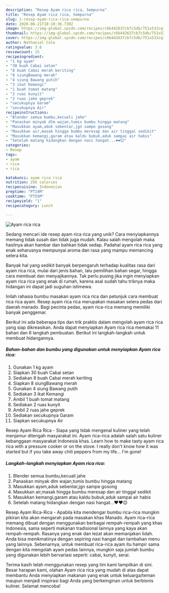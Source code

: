```yaml
---
description: "Resep Ayam rica rica, Sempurna"
title: "Resep Ayam rica rica, Sempurna"
slug: 1-resep-ayam-rica-rica-sempurna
date: 2020-06-21T18:10:36.730Z
image: https://img-global.cpcdn.com/recipes/c6b442637cb7c5db/751x532cq70/ayam-rica-rica-foto-resep-utama.jpg
thumbnail: https://img-global.cpcdn.com/recipes/c6b442637cb7c5db/751x532cq70/ayam-rica-rica-foto-resep-utama.jpg
cover: https://img-global.cpcdn.com/recipes/c6b442637cb7c5db/751x532cq70/ayam-rica-rica-foto-resep-utama.jpg
author: Nathaniel Cole
ratingvalue: 3.6
reviewcount: 15
recipeingredient:
- "1 kg ayam"
- "30 buah Cabai setan"
- "8 buah Cabai merah keriting"
- "8 siungBawang merah"
- "4 siung Bawang putih"
- "3 ikat Kemangi"
- "1 buah tomat matang"
- "2 ruas kunyit"
- "2 ruas jahe geprek"
- "secukupnya Garam"
- "secukupnya Air"
recipeinstructions:
- "Blender semua bumbu,kecuali jahe"
- "Panaskan minyak dlm wajan,tumis bumbu hingga matang"
- "Masukkan ayam,aduk sebentar,jgn sampe gosong"
- "Masukkan air,masak hingga bumbu meresap dan air tinggal sedikit"
- "Masukkan kemangi,garam atau kaldu bubuk,aduk sampai air habis"
- "Setelah matang hidangkan dengan nasi hangat...❤️❤️😊"
categories:
- Resep
tags:
- ayam
- rica
- rica

katakunci: ayam rica rica 
nutrition: 256 calories
recipecuisine: Indonesian
preptime: "PT14M"
cooktime: "PT55M"
recipeyield: "1"
recipecategory: Lunch

---
```



![Ayam rica rica](https://img-global.cpcdn.com/recipes/c6b442637cb7c5db/751x532cq70/ayam-rica-rica-foto-resep-utama.jpg)

Sedang mencari ide resep ayam rica rica yang unik? Cara menyiapkannya memang tidak susah dan tidak juga mudah. Kalau salah mengolah maka hasilnya akan hambar dan bahkan tidak sedap. Padahal ayam rica rica yang enak seharusnya mempunyai aroma dan rasa yang mampu memancing selera kita.

Banyak hal yang sedikit banyak berpengaruh terhadap kualitas rasa dari ayam rica rica, mulai dari jenis bahan, lalu pemilihan bahan segar, hingga cara membuat dan menyajikannya. Tak perlu pusing jika ingin menyiapkan ayam rica rica yang enak di rumah, karena asal sudah tahu triknya maka hidangan ini dapat jadi suguhan istimewa.

Inilah rahasia bumbu masakan ayam rica rica dan petunjuk cara membuat rica rica ayam. Resep ayam rica rica merupakan masakan selera pedas dari daerah manado. Bagi pecinta pedas, ayam rica-rica memang memiliki banyak penggemar.


Berikut ini ada beberapa tips dan trik praktis dalam mengolah ayam rica rica yang siap dikreasikan. Anda dapat menyiapkan Ayam rica rica memakai 11 bahan dan 6 langkah pembuatan. Berikut ini langkah-langkah untuk membuat hidangannya.

<!--inarticleads1-->

##### Bahan-bahan dan bumbu yang digunakan untuk menyiapkan Ayam rica rica:

1. Gunakan 1 kg ayam
1. Siapkan 30 buah Cabai setan
1. Sediakan 8 buah Cabai merah keriting
1. Siapkan 8 siungBawang merah
1. Gunakan 4 siung Bawang putih
1. Sediakan 3 ikat Kemangi
1. Ambil 1 buah tomat matang
1. Sediakan 2 ruas kunyit
1. Ambil 2 ruas jahe geprek
1. Sediakan secukupnya Garam
1. Siapkan secukupnya Air


Resep Ayam Rica Rica - Siapa yang tidak mengenal kuliner yang telah menjamur ditengah masyarakat ini. Ayam rica-rica adalah salah satu kuliner kebanggaan masyarakat Indonesia khas. Learn how to make tasty ayam rica rica with a pressure cooker or on the stove. I really don&#39;t know how it was started but if you take away chili peppers from my life… I&#39;m gone! 

<!--inarticleads2-->

##### Langkah-langkah menyiapkan Ayam rica rica:

1. Blender semua bumbu,kecuali jahe
1. Panaskan minyak dlm wajan,tumis bumbu hingga matang
1. Masukkan ayam,aduk sebentar,jgn sampe gosong
1. Masukkan air,masak hingga bumbu meresap dan air tinggal sedikit
1. Masukkan kemangi,garam atau kaldu bubuk,aduk sampai air habis
1. Setelah matang hidangkan dengan nasi hangat...❤️❤️😊


Resep Ayam Rica-Rica - Apabila kita mendengar bumbu rica-rica mungkin pikiran kita akan mengarah pada masakan khas Manado. Ayam rica-rica memang dibuat dengan menggunakan berbagai rempah-rempah yang khas Indonesia, sama seperti makanan tradisional lainnya yang kaya akan rempah-rempah. Rasanya yang enak dan lezat akan memanjakan lidah. Anda bisa menikmatinya dengan sepiring nasi hangat dan tambahan menu yang lainnya. Sebenarnya, untuk membuat rica-rica ayam itu hampir sama dengan kita mengolah ayam pedas lainnya, mungkin saja jumlah bumbu yang digunakan lebih bervariasi seperti: cabai, kunyit, serai. 

Terima kasih telah menggunakan resep yang tim kami tampilkan di sini. Besar harapan kami, olahan Ayam rica rica yang mudah di atas dapat membantu Anda menyiapkan makanan yang enak untuk keluarga/teman maupun menjadi inspirasi bagi Anda yang berkeinginan untuk berbisnis kuliner. Selamat mencoba!

